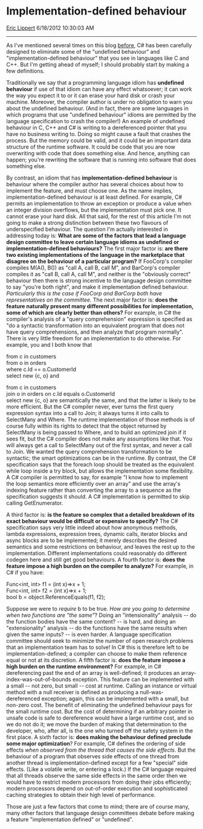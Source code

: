 # Implementation-defined behaviour

[Eric Lippert](https://social.msdn.microsoft.com/profile/Eric%20Lippert) 6/18/2012 10:30:03 AM

-----

As I've mentioned several times on this blog [before](http://blogs.msdn.com/b/ericlippert/archive/2007/08/14/c-and-the-pit-of-despair.aspx), C\# has been carefully designed to eliminate some of the "undefined behaviour" and "implementation-defined behaviour" that you see in languages like C and C++. But I'm getting ahead of myself; I should probably start by making a few definitions.

Traditionally we say that a programming language idiom has **undefined behaviour** if use of that idiom can have any effect whatsoever; it can work the way you expect it to or it can erase your hard disk or crash your machine. Moreover, the compiler author is under no obligation to warn you about the undefined behaviour. (And in fact, there are some languages in which programs that use "undefined behaviour" idioms are permitted by the language specification to crash the compiler\!) An example of undefined behaviour in C, C++ and C\# is writing to a dereferenced pointer that you have no business writing to. Doing so might cause a fault that crashes the process. But the memory could be valid, and it could be an important data structure of the runtime software. It could be code that you are now overwriting with code that does something else. And hence, anything can happen; you're rewriting the software that is running into software that does something else.

By contrast, an idiom that has **implementation-defined behaviour** is behaviour where the compiler author has several choices about how to implement the feature, and must choose one. As the name implies, implementation-defined behaviour is at least defined. For example, C\# permits an implementation to throw an exception or produce a value when an integer division overflows, but the implementation must pick one. It cannot erase your hard disk. All that said, for the rest of this article I'm not going to make a strong distinction between these two flavours of underspecified behaviour. The question I'm actually interested in addressing today is: **What are some of the factors that lead a language design committee to leave certain language idioms as undefined or implementation-defined behaviours?** The first major factor is: **are there two existing implementations of the language in the marketplace that disagree on the behaviour of a particular program?** If FooCorp's compiler compiles M(A(), B()) as "call A, call B, call M", and BarCorp's compiler compiles it as "call B, call A, call M", and neither is the "obviously correct" behaviour then there is strong incentive to the language design committee to say "you're both right", and make it implementation defined behaviour. *Particularly this is the case if FooCorp and BarCorp both have representatives on the committee.* The next major factor is: **does the feature naturally present many different possibilities for implementation, some of which are clearly better than others?** For example, in C\# the compiler's analysis of a "query comprehension" expression is specified as "do a syntactic transformation into an equivalent program that does not have query comprehensions, and then analyze that program normally". There is very little freedom for an implementation to do otherwise. For example, you and I both know that  

from c in customers  
from o in orders  
where c.Id == o.CustomerId  
select new {c, o} and  

from c in customers  
join o in orders on c.Id equals o.CustomerId  
select new {c, o} are semantically the same, and that the latter is likely to be more efficient. But the C\# compiler never, ever turns the first query expression syntax into a call to Join; it always turns it into calls to SelectMany and Where. The runtime implementation of those methods is of course fully within its rights to detect that the object returned by SelectMany is being passed to Where, and to build an optimized join if it sees fit, but the C\# compiler does not make any assumptions like that. You will always get a call to SelectMany out of the first syntax, and never a call to Join. We wanted the query comprehension transformation to be syntactic; the smart optimizations can be in the runtime. By contrast, the C\# specification says that the foreach loop should be treated as the equivalent while loop inside a try block, but allows the implementation some flexibility. A C\# compiler is permitted to say, for example "I know how to implement the loop semantics more efficiently over an array" and use the array's indexing feature rather than converting the array to a sequence as the specification suggests it should. A C\# implementation is permitted to skip calling GetEnumerator.

A third factor is: **is the feature so complex that a detailed breakdown of its exact behaviour would be difficult or expensive to specify?** The C\# specification says very little indeed about how anonymous methods, lambda expressions, expression trees, dynamic calls, iterator blocks and async blocks are to be implemented; it merely describes the desired semantics and some restrictions on behaviour, and leaves the rest up to the implementation. Different implementations could reasonably do different codegen here and still get good behaviours. A fourth factor is: **does the feature impose a high burden on the compiler to analyze?** For example, in C\# if you have:

Func\<int, int\> f1 = (int x)=\>x + 1;  
Func\<int, int\> f2 = (int x)=\>x + 1;  
bool b = object.ReferenceEquals(f1, f2);

Suppose we were to *require* b to be true. *How are you going to determine when two functions are "the same"*? Doing an "intensionality" analysis -- do the function bodies have the same content? -- is hard, and doing an "extensionality" analysis -- do the functions have the same results when given the same inputs? -- is even harder. A language specification committee should seek to minimize the number of open research problems that an implementation team has to solve\! In C\# this is therefore left to be implementation-defined; a compiler can choose to make them reference equal or not at its discretion. A fifth factor is: **does the feature impose a high burden on the runtime environment?** For example, in C\# dereferencing past the end of an array is well-defined; it produces an array-index-was-out-of-bounds exception. This feature can be implemented with a small -- not zero, but small -- cost at runtime. Calling an instance or virtual method with a null receiver is defined as producing a null-was-dereferenced exception; again, this can be implemented with a small, but non-zero cost. The benefit of eliminating the undefined behaviour pays for the small runtime cost. But the cost of determining if an arbitrary pointer in unsafe code is safe to dereference would have a large runtime cost, and so we do not do it; we move the burden of making that determination to the developer, who, after all, is the one who turned off the safety system in the first place. A sixth factor is: **does making the behaviour defined preclude some major optimization**? For example, C\# defines the ordering of side effects *when observed from the thread that causes the side effects*. But the behaviour of a program that observes side effects of one thread from another thread is implementation-defined except for a few "special" side effects. (Like a volatile write, or entering a lock.) If the C\# language required that all threads observe the same side effects in the same order then we would have to restrict modern processors from doing their jobs efficiently; modern processors depend on out-of-order execution and sophisticated caching strategies to obtain their high level of performance.

Those are just a few factors that come to mind; there are of course many, many other factors that language design committees debate before making a feature "implementation defined" or "undefined".

